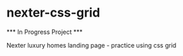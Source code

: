 # nexter-css-grid

*** In Progress Project *** 

Nexter luxury homes landing page - practice using css grid
